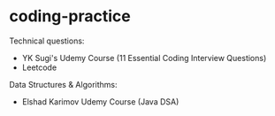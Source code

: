 ﻿# coding-practice

Technical questions: 
  - YK Sugi's Udemy Course (11 Essential Coding Interview Questions)
  - Leetcode
  
Data Structures & Algorithms:
  - Elshad Karimov Udemy Course (Java DSA)
